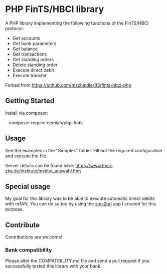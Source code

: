 # PHP FinTS/HBCI library

A PHP library implementing the following functions of the FinTS/HBCI protocol:

 * Get accounts
 * Get bank parameters
 * Get balance
 * Get transactions
 * Get standing orders
 * Delete standing order
 * Execute direct debit
 * Execute transfer

Forked from https://github.com/mschindler83/fints-hbci-php

## Getting Started

Install via composer:

    composer require nemiah/php-fints


## Usage

See the examples in the "Samples" folder.
Fill out the required configuration and execute the file.

Server details can be found here:
https://www.hbci-zka.de/institute/institut_auswahl.htm

## Special usage

My goal for this library was to be able to execute automatic direct debits with mTAN.
You can do so too by using the [sms2url](https://play.google.com/store/apps/details?id=it.furtmeier.sms2url)
 app I created for this purpose.
 
## Contribute

Contributions are welcome!

### Bank compatibility

Please alter the COMPATIBILITY.md file and send a pull request if you successfully tested this library with your bank.
